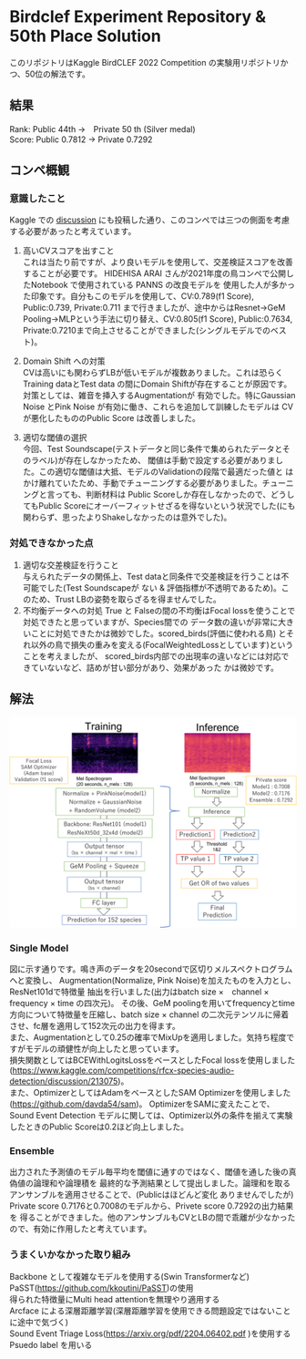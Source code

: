 # Birdclef Experiment Repository & 50th Place Solution

このリポジトリはKaggle BirdCLEF 2022 Competition の実験用リポジトリかつ、50位の解法です。

## 結果
Rank: Public 44th →　Private 50 th (Silver medal)  
Score: Public 0.7812 → Private 0.7292
## コンペ概観

### 意識したこと
Kaggle での [discussion](https://www.kaggle.com/competitions/birdclef-2022/discussion/321668) にも投稿した通り、このコンペでは三つの側面を考慮する必要があったと考えています。

1. 高いCVスコアを出すこと  
これは当たり前ですが、より良いモデルを使用して、交差検証スコアを改善することが必要です。
HIDEHISA ARAI さんが2021年度の鳥コンペで公開したNotebook で使用されている PANNS の改良モデルを
使用した人が多かった印象です。自分もこのモデルを使用して、CV:0.789(f1 Score), Public:0.739, Private:0.711
まで行きましたが、途中からはResnet→GeM Pooling→MLPという手法に切り替え、CV:0.805(f1 Score), Public:0.7634, Private:0.7210まで向上させることができました(シングルモデルでのベスト)。

2. Domain Shift への対策  
CVは高いにも関わらずLBが低いモデルが複数ありました。これは恐らくTraining dataとTest data
の間にDomain Shiftが存在することが原因です。対策としては、雑音を挿入するAugmentationが
有効でした。特にGaussian Noise とPink Noise が有効に働き、これらを追加して訓練したモデルは
CVが悪化したもののPublic Score は改善しました。

3. 適切な閾値の選択  
今回、Test Soundscape(テストデータと同じ条件で集められたデータとそのラベル)が存在しなかったため、
閾値は手動で設定する必要がありました。この適切な閾値は大抵、モデルのValidationの段階で最適だった値と
はかけ離れていたため、手動でチューニングする必要がありました。チューニングと言っても、判断材料は
Public Scoreしか存在しなかったので、どうしてもPublic Scoreにオーバーフィットせざるを得ないという状況でした(にも関わらず、思ったよりShakeしなかったのは意外でした)。


### 対処できなかった点
1. 適切な交差検証を行うこと  
与えられたデータの関係上、Test dataと同条件で交差検証を行うことは不可能でした(Test Soundscapeが
ない & 評価指標が不透明であるため)。このため、Trust LBの姿勢を取らざるを得ませんでした。
2. 不均衡データへの対処
True と Falseの間の不均衡はFocal lossを使うことで対処できたと思っていますが、Species間での
データ数の違いが非常に大きいことに対処できたかは微妙でした。scored_birds(評価に使われる鳥)
とそれ以外の鳥で損失の重みを変える(FocalWeightedLossとしています)ということを考えましたが、
scored_birds内部での出現率の違いなどには対応できていないなど、詰めが甘い部分があり、効果があった
かは微妙です。

## 解法

![Solution](solution.png) 

### Single Model
図に示す通りです。鳴き声のデータを20secondで区切りメルスペクトログラムへと変換し、
Augmentation(Normalize, Pink Noise)を加えたものを入力とし、ResNet101dで特徴量
抽出を行いました(出力はbatch size ×　channel × frequency × time の四次元)。
その後、GeM poolingを用いてfrequencyとtime方向について特徴量を圧縮し、batch size × channel
の二次元テンソルに帰着させ、fc層を適用して152次元の出力を得ます。  
また、Augmentationとして0.25の確率でMixUpを適用しました。気持ち程度ですがモデルの頑健性が向上したと思っています。  
損失関数としてはBCEWithLogitsLossをベースとしたFocal lossを使用しました(https://www.kaggle.com/competitions/rfcx-species-audio-detection/discussion/213075)。  
また、OptimizerとしてはAdamをベースとしたSAM Optimizerを使用しました(https://github.com/davda54/sam)。
OptimizerをSAMに変えたことで、Sound Event Detection モデルに関しては、Optimizer以外の条件を揃えて実験したときのPublic Scoreは0.2ほど向上しました。

### Ensemble
出力された予測値のモデル毎平均を閾値に通すのではなく、閾値を通した後の真偽値の論理和や論理積を
最終的な予測結果として提出しました。論理和を取るアンサンブルを適用させることで、(Publicはほどんど変化
ありませんでしたが) Private score 0.7176と0.7008のモデルから、Privete score 0.7292の出力結果を
得ることができました。他のアンサンブルもCVとLBの間で乖離が少なかったので、有効に作用したと考えています。


### うまくいかなかった取り組み
Backbone として複雑なモデルを使用する(Swin Transformerなど)  
PaSST(https://github.com/kkoutini/PaSST)の使用  
得られた特徴量にMulti head attentionを無理やり適用する  
Arcface による深層距離学習(深層距離学習を使用できる問題設定ではないことに途中で気づく)  
Sound Event Triage Loss(https://arxiv.org/pdf/2204.06402.pdf )を使用する  
Psuedo label を用いる